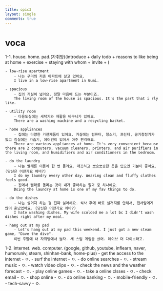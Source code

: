 ```yaml
---
title: opic3
layout: single
comments: true
---
```


# voca

1-1. house. home. pad.(자취방)(introduce + daily todo + reasons to like being at home + exercise + staying with whom + invite + )

    - low-rise apartment 
        - 나는 구미의 저층 아파트에 살고 있어요.
        I live in a low-rise apartment in Gumi.

    - spacious 
        - 집의 거실이 넓어요. 정말 마음에 드는 부분이죠.
        The living room of the house is spacious. It's the part that i rly like.

    - utility room 
        - 다용도실에는 세탁기와 재활용 바구니가 있어요. 
        There are a washing machine and a recycling basket.

    - home appliances
        - 집에는 다양한 가전제품이 있어요. 거실에는 컴퓨터, 청소기, 프린터, 공기청정기가 있고 침실에는 가습기, 에어컨이 있어서 아주 편리해요.
        There are various appliances at home. It's very convenient because there are 2 computers, vacuum cleaners, printers, and air purifiers in the living room, and humidifiers and air conditioners in the bedroom.

    - do the laundry
        - 나는 빨래를 이틀에 한 번 돌려요. 깨끗하고 뽀송뽀송한 옷을 입으면 기분이 좋아요. (당신은 어떤가요 에바?)
        I do my laundry every other day. Wearing clean and fluffy clothes feels good. 
        - 집에서 빨래를 돌리는 것이 내가 좋아하는 일과 중 하나에요.
        Doing the laundry at home is one of my fav things to do.

    - do the dishes
        - 나는 설거지 하는 걸 진짜 싫어해요. 식사 후에 바로 설거지를 안해서, 집사람에게 많이 혼났었어요. (당신은 어떤가요 에바?)
        I hate washing dishes. My wife scolded me a lot bc I didn't wash dishes right after my meal.

    - hang out at my pad
        - Let's hang out at my pad this weekend. I just got a new steam game, "Dave the dive".
        이번 주말에 내 자취방에서 놀자. 새 스팀 게임을 샀어. 데이브 더 다이브라고.

1-2. internet. web. computer. (google, github, youtube, inflearn, naver, humoruniv, steam, shinhan-bank, home-plus)
    - get the access to the internet
        - ㅇ.
    - surf the internet
        - ㅇ.
    - do online searches
        - ㅇ.
    - stream music
        - ㅇ.
    - watch video clips
        - ㅇ.
    - check the news and the weather forecast
        - ㅇ.
    - play online games
        - ㅇ.
    - take a online clsses
        - ㅇ.
    - check email
        - ㅇ.
    - shop online
        - ㅇ.
    - do online banking
        - ㅇ.
    - mobile-friendly
        - ㅇ.
    - tech-savvy
        - ㅇ.